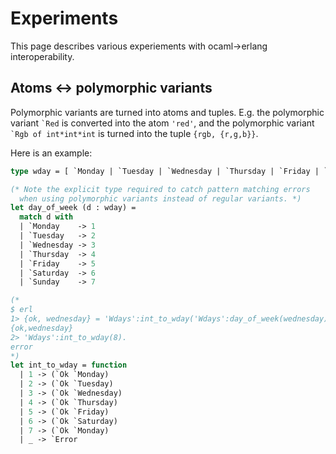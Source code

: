 # Experiments

This page describes various experiements with ocaml->erlang interoperability.

## Atoms <-> polymorphic variants
Polymorphic variants are turned into atoms and tuples. E.g. the polymorphic
variant `` `Red `` is converted into the atom `'red'`, and the polymorphic variant
`` `Rgb of int*int*int `` is turned into the tuple `{rgb, {r,g,b}}`.

Here is an example:

```ocaml
type wday = [ `Monday | `Tuesday | `Wednesday | `Thursday | `Friday | `Saturday | `Sunday ]

(* Note the explicit type required to catch pattern matching errors
  when using polymorphic variants instead of regular variants. *)
let day_of_week (d : wday) =
  match d with
  | `Monday    -> 1
  | `Tuesday   -> 2
  | `Wednesday -> 3
  | `Thursday  -> 4
  | `Friday    -> 5
  | `Saturday  -> 6
  | `Sunday    -> 7

(*
$ erl
1> {ok, wednesday} = 'Wdays':int_to_wday('Wdays':day_of_week(wednesday)).
{ok,wednesday}
2> 'Wdays':int_to_wday(8).
error
*)
let int_to_wday = function
  | 1 -> (`Ok `Monday)
  | 2 -> (`Ok `Tuesday)
  | 3 -> (`Ok `Wednesday)
  | 4 -> (`Ok `Thursday)
  | 5 -> (`Ok `Friday)
  | 6 -> (`Ok `Saturday)
  | 7 -> (`Ok `Monday)
  | _ -> `Error
```
